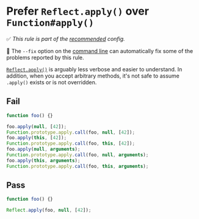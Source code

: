 # Prefer `Reflect.apply()` over `Function#apply()`

✅ *This rule is part of the [recommended](https://github.com/sindresorhus/eslint-plugin-unicorn#recommended-config) config.*

🔧 The `--fix` option on the [command line](https://eslint.org/docs/user-guide/command-line-interface#fixing-problems) can automatically fix some of the problems reported by this rule.

[`Reflect.apply()`](https://developer.mozilla.org/en-US/docs/Web/JavaScript/Reference/Global_Objects/Reflect/apply) is arguably less verbose and easier to understand. In addition, when you accept arbitrary methods, it's not safe to assume `.apply()` exists or is not overridden.


## Fail

```js
function foo() {}

foo.apply(null, [42]);
Function.prototype.apply.call(foo, null, [42]);
foo.apply(this, [42]);
Function.prototype.apply.call(foo, this, [42]);
foo.apply(null, arguments);
Function.prototype.apply.call(foo, null, arguments);
foo.apply(this, arguments);
Function.prototype.apply.call(foo, this, arguments);
```


## Pass

```js
function foo() {}

Reflect.apply(foo, null, [42]);
```
